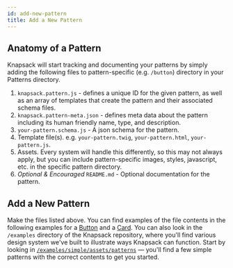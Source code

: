 ```yaml
---
id: add-new-pattern
title: Add a New Pattern
---
```


## Anatomy of a Pattern

Knapsack will start tracking and documenting your patterns by simply adding the following files to pattern-specific (e.g. `/button`) directory in your Patterns directory.

1) `knapsack.pattern.js` - defines a unique ID for the given pattern, as well as an array of templates that create the pattern and their associated schema files.
2) `knapsack.pattern-meta.json` - defines meta data about the pattern including its human friendly name, type, and description.
3) `your-pattern.schema.js` - A json schema for the pattern.
4) Template file(s). e.g. `your-pattern.twig`, `your-pattern.html`, `your-pattern.js`.
5) Assets. Every system will handle this differently, so this may not always apply, but you can include pattern-specific images, styles, javascript, etc. in the specific pattern directory.
6) *_Optional & Encouraged_* `README.md` - Optional documentation for the pattern.

## Add a New Pattern

Make the files listed above. You can find examples of the file contents in the following examples for a [Button](/docs/example-button) and a [Card](/docs/example-nesting-patterns). You can also look in the `/examples` directory of the Knapsack repository, where you'll find various design system we've built to illustrate ways Knapsack can function. Start by looking in [`/examples/simple/assets/patterns`](https://github.com/basaltinc/knapsack/tree/master/examples/simple/assets/patterns) — you'll find a few simple patterns with the correct contents to get you started.
